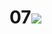 # 07![](https://img.shields.io/badge/JavaScript-323330?style=for-the-badge&logo=javascript&logoColor=F7DF1E)
